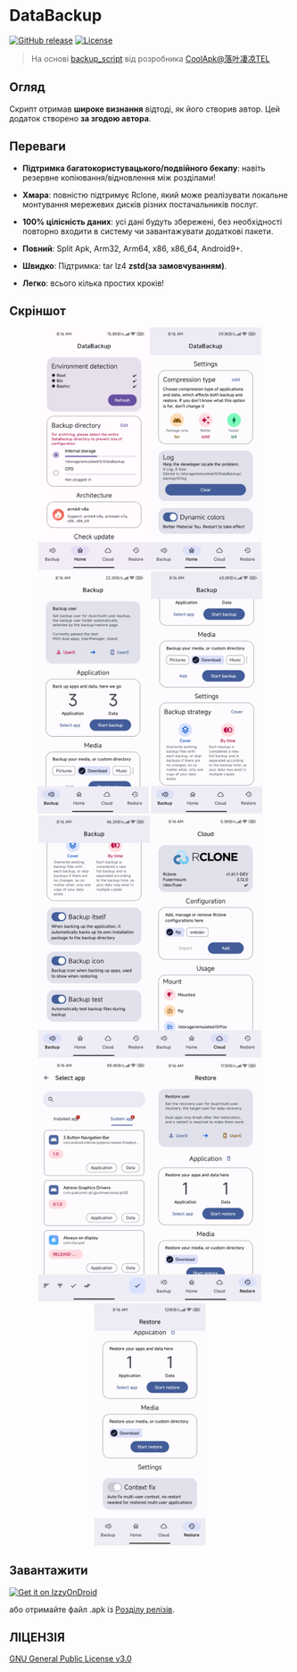 # DataBackup
[![GitHub release](https://img.shields.io/github/v/release/XayahSuSuSu/Android-DataBackup?color=orange)](https://github.com/XayahSuSuSu/Android-DataBackup/releases) [![License](https://img.shields.io/github/license/XayahSuSuSu/Android-DataBackup?color=ff69b4)](./LICENSE)

> На основі [backup_script](https://github.com/YAWAsau/backup_script) від розробника [CoolApk@落叶凄凉TEL](http://www.coolapk.com/u/2277637)
>

## Огляд
Скрипт отримав **широке визнання** відтоді, як його створив автор. Цей додаток створено **за згодою автора**.

## Переваги
* **Підтримка багатокористувацького/подвійного бекапу**: навіть резервне копіювання/відновлення між розділами!

* **Хмара**: повністю підтримує Rclone, який може реалізувати локальне монтування мережевих дисків різних постачальників послуг.

* **100% цілісність даних**: усі дані будуть збережені, без необхідності повторно входити в систему чи завантажувати додаткові пакети.

* **Повний**: Split Apk, Arm32, Arm64, x86, x86_64, Android9+.

* **Швидко**: Підтримка: tar lz4 **zstd(за замовчуванням)**.

* **Легко**: всього кілька простих кроків!

## Скріншот
<div align="center">
	<img src="./fastlane/metadata/android/en-US/images/phoneScreenshots/01.jpg" width="200px"><img src="./fastlane/metadata/android/en-US/images/phoneScreenshots/02.jpg" width="200px"><img src="./fastlane/metadata/android/en-US/images/phoneScreenshots/03.jpg" width="200px">
	<img src="./fastlane/metadata/android/en-US/images/phoneScreenshots/04.jpg" width="200px"><img src="./fastlane/metadata/android/en-US/images/phoneScreenshots/05.jpg" width="200px"><img src="./fastlane/metadata/android/en-US/images/phoneScreenshots/06.jpg" width="200px">
	<img src="./fastlane/metadata/android/en-US/images/phoneScreenshots/07.jpg" width="200px"><img src="./fastlane/metadata/android/en-US/images/phoneScreenshots/08.jpg" width="200px"><img src="./fastlane/metadata/android/en-US/images/phoneScreenshots/09.jpg" width="200px">
</div>

## Завантажити
[<img src="https://gitlab.com/IzzyOnDroid/repo/-/raw/master/assets/IzzyOnDroid.png"
     alt="Get it on IzzyOnDroid"
     height="80">](https://apt.izzysoft.de/fdroid/index/apk/com.xayah.databackup)

або отримайте файл .apk із [Розділу релізів](https://github.com/XayahSuSuSu/Android-DataBackup/releases/latest).

## ЛІЦЕНЗІЯ
[GNU General Public License v3.0](./LICENSE)